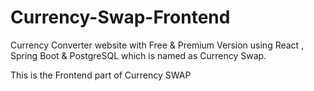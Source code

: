 # Currency-Swap-Frontend


Currency Converter website with Free & Premium Version using React , Spring Boot & PostgreSQL which is named as Currency Swap.

This is the Frontend part of Currency SWAP

